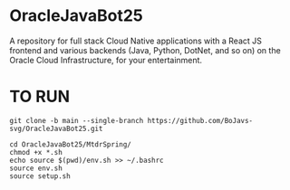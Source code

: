 # OracleJavaBot25
A repository for full stack Cloud Native applications with a React JS frontend and various backends (Java, Python, DotNet, and so on) on the Oracle Cloud Infrastructure, for your entertainment.


# TO RUN
```
git clone -b main --single-branch https://github.com/BoJavs-svg/OracleJavaBot25.git
```

```
cd OracleJavaBot25/MtdrSpring/
chmod +x *.sh
echo source $(pwd)/env.sh >> ~/.bashrc
source env.sh
source setup.sh
```
